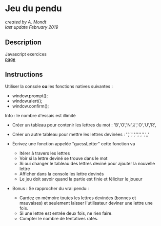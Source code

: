 # Jeu du pendu

*created by A. Mondt*
<br/>
*last update February 2019*

## Description

Javascript exercices
<br/>
[page](https://amondt.github.io/learn-js/)

## Instructions

Utiliser la console **ou** les fonctions natives suivantes :
- window.prompt();
- window.alert();
- window.confirm();

Info : le nombre d'essais est illimité

* Créer un tableau pour contenir les lettres du mot : 'B','O','N','J','O','U','R', 
* Créer un autre tableau pour mettre les lettres devinées : '_','_','_','_','_','_','_'

* Écrivez une fonction appelée "guessLetter" cette fonction va 
    - Itérer à travers les lettres
    - Voir si la lettre deviné se trouve dans le mot 
    - Si oui changer le tableau des lettres deviné pour ajouter la nouvelle lettre
    - Afficher dans la console les lettre devinés
    - Le jeu doit savoir quand la partie est finie et féliciter le joueur


* Bonus : Se rapprocher du vrai pendu :
    - Gardez en mémoire toutes les lettres devinées (bonnes et mauvaises) et seulement laisser l'utilisateur deviner une lettre une fois. 
    - Si une lettre est entrée deux fois, ne rien faire.
    - Compter le nombre de tentatives ratés.
